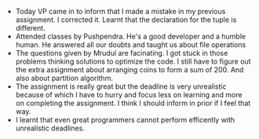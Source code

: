 - Today VP came in to inform that I made a mistake in my previous assignment. I corrected it. Learnt that the declaration for the tuple is different.
- Attended classes by Pushpendra. He's a good developer and a humble human. He answered all our doubts and taught us about file operations
- The questions given by Mrudul are facinating. I got stuck in those problems thinking solutions to optimize the code. I still have to figure out the extra assignment about arranging coins to form a sum of 200. And also about partition algorithm.
- The assignment is really great but the deadline is very unrealistic because of which I have to hurry and focus less on learning and more on completing the assignment. I think I should inform in prior if I feel that way.
- I learnt that even great programmers cannot perform efficently with unrealistic deadlines.
